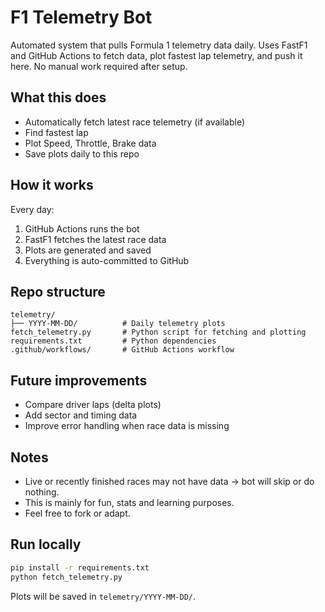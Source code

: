 # F1 Telemetry Bot

Automated system that pulls Formula 1 telemetry data daily. Uses FastF1 and GitHub Actions to fetch data, plot fastest lap telemetry, and push it here. No manual work required after setup.

## What this does

- Automatically fetch latest race telemetry (if available)
- Find fastest lap
- Plot Speed, Throttle, Brake data
- Save plots daily to this repo

## How it works

Every day:

1. GitHub Actions runs the bot
2. FastF1 fetches the latest race data
3. Plots are generated and saved
4. Everything is auto-committed to GitHub

## Repo structure

```
telemetry/
├── YYYY-MM-DD/          # Daily telemetry plots
fetch_telemetry.py       # Python script for fetching and plotting
requirements.txt         # Python dependencies
.github/workflows/       # GitHub Actions workflow
```

## Future improvements

- Compare driver laps (delta plots)
- Add sector and timing data
- Improve error handling when race data is missing

## Notes

- Live or recently finished races may not have data → bot will skip or do nothing.
- This is mainly for fun, stats and learning purposes.
- Feel free to fork or adapt.
  
## Run locally

```bash
pip install -r requirements.txt
python fetch_telemetry.py
```

Plots will be saved in `telemetry/YYYY-MM-DD/`.

